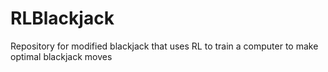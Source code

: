 # RLBlackjack
Repository for modified blackjack that uses RL to train a computer to make optimal blackjack moves
